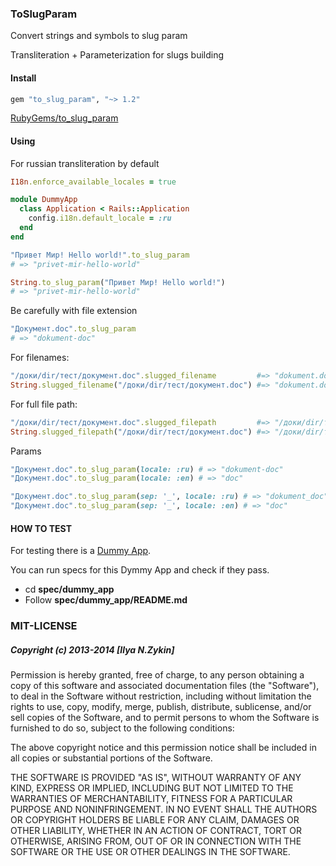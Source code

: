 ### ToSlugParam

Convert strings and symbols to slug param

Transliteration + Parameterization for slugs building

#### Install

```ruby
gem "to_slug_param", "~> 1.2"
```

<a href="http://rubygems.org/gems/to_slug_param">RubyGems/to_slug_param</a>

#### Using

For russian transliteration by default

```ruby
I18n.enforce_available_locales = true

module DummyApp
  class Application < Rails::Application
    config.i18n.default_locale = :ru
  end
end
```

```ruby
"Привет Мир! Hello world!".to_slug_param
# => "privet-mir-hello-world"

String.to_slug_param("Привет Мир! Hello world!")
# => "privet-mir-hello-world"
```

Be carefully with file extension

```ruby
"Документ.doc".to_slug_param
# => "dokument-doc"
```

For filenames:

```ruby
"/доки/dir/тест/документ.doc".slugged_filename         #=> "dokument.doc"
String.slugged_filename("/доки/dir/тест/документ.doc") #=> "dokument.doc"
```

For full file path:

```ruby
"/доки/dir/тест/документ.doc".slugged_filepath         #=> "/доки/dir/тест/dokument.doc"
String.slugged_filepath("/доки/dir/тест/документ.doc") #=> "/доки/dir/тест/dokument.doc"
```

Params

```ruby
"Документ.doc".to_slug_param(locale: :ru) # => "dokument-doc"
"Документ.doc".to_slug_param(locale: :en) # => "doc"
```

```ruby
"Документ.doc".to_slug_param(sep: '_', locale: :ru) # => "dokument_doc"
"Документ.doc".to_slug_param(sep: '_', locale: :en) # => "doc"
```

#### HOW TO TEST

For testing there is a [Dummy App](./spec/dummy_app).

You can run specs for this Dymmy App and check if they pass.

- cd **spec/dummy_app**
- Follow **spec/dummy_app/README.md**

### MIT-LICENSE

##### Copyright (c) 2013-2014 [Ilya N.Zykin]

Permission is hereby granted, free of charge, to any person obtaining
a copy of this software and associated documentation files (the
"Software"), to deal in the Software without restriction, including
without limitation the rights to use, copy, modify, merge, publish,
distribute, sublicense, and/or sell copies of the Software, and to
permit persons to whom the Software is furnished to do so, subject to
the following conditions:

The above copyright notice and this permission notice shall be
included in all copies or substantial portions of the Software.

THE SOFTWARE IS PROVIDED "AS IS", WITHOUT WARRANTY OF ANY KIND,
EXPRESS OR IMPLIED, INCLUDING BUT NOT LIMITED TO THE WARRANTIES OF
MERCHANTABILITY, FITNESS FOR A PARTICULAR PURPOSE AND
NONINFRINGEMENT. IN NO EVENT SHALL THE AUTHORS OR COPYRIGHT HOLDERS BE
LIABLE FOR ANY CLAIM, DAMAGES OR OTHER LIABILITY, WHETHER IN AN ACTION
OF CONTRACT, TORT OR OTHERWISE, ARISING FROM, OUT OF OR IN CONNECTION
WITH THE SOFTWARE OR THE USE OR OTHER DEALINGS IN THE SOFTWARE.
